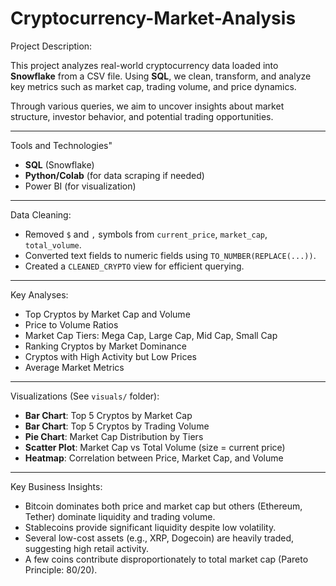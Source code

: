 # Cryptocurrency-Market-Analysis

Project Description:

This project analyzes real-world cryptocurrency data loaded into **Snowflake** from a CSV file. Using **SQL**, we clean, transform, and analyze key metrics such as market cap, trading volume, and price dynamics.

Through various queries, we aim to uncover insights about market structure, investor behavior, and potential trading opportunities.

---

Tools and Technologies"

- **SQL** (Snowflake)
- **Python/Colab** (for data scraping if needed)
- Power BI (for visualization)

---

Data Cleaning:

- Removed `$` and `,` symbols from `current_price`, `market_cap`, `total_volume`.
- Converted text fields to numeric fields using `TO_NUMBER(REPLACE(...))`.
- Created a `CLEANED_CRYPTO` view for efficient querying.

---

Key Analyses:

- Top Cryptos by Market Cap and Volume
- Price to Volume Ratios
- Market Cap Tiers: Mega Cap, Large Cap, Mid Cap, Small Cap
- Ranking Cryptos by Market Dominance
- Cryptos with High Activity but Low Prices
- Average Market Metrics

---

Visualizations (See `visuals/` folder):

- **Bar Chart**: Top 5 Cryptos by Market Cap
- **Bar Chart**: Top 5 Cryptos by Trading Volume
- **Pie Chart**: Market Cap Distribution by Tiers
- **Scatter Plot**: Market Cap vs Total Volume (size = current price)
- **Heatmap**: Correlation between Price, Market Cap, and Volume

---

Key Business Insights:

- Bitcoin dominates both price and market cap but others (Ethereum, Tether) dominate liquidity and trading volume.
- Stablecoins provide significant liquidity despite low volatility.
- Several low-cost assets (e.g., XRP, Dogecoin) are heavily traded, suggesting high retail activity.
- A few coins contribute disproportionately to total market cap (Pareto Principle: 80/20).



